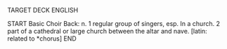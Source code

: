 TARGET DECK
ENGLISH

START
Basic
Choir
Back: n. 1 regular group of singers, esp. In a church. 2 part of a cathedral or large church between the altar and nave. [latin: related to *chorus]
END

